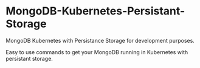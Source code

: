 # MongoDB-Kubernetes-Persistant-Storage
MongoDB Kubernetes with Persistance Storage for development purposes. 

Easy to use commands to get your MongoDB running in Kubernetes with persistant storage. 
